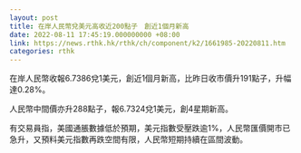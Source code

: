 ```yaml
---
layout: post
title: 在岸人民幣兌美元高收近200點子　創近1個月新高
date: 2022-08-11 17:45:19.000000000 +08:00
link: https://news.rthk.hk/rthk/ch/component/k2/1661985-20220811.htm
categories: rthk
---
```


在岸人民幣收報6.7386兌1美元，創近1個月新高，比昨日收市價升191點子，升幅達0.28%。

人民幣中間價亦升288點子，報6.7324兌1美元，創4星期新高。

有交易員指，美國通脹數據低於預期，美元指數受壓跌逾1%，人民幣匯價開市已急升，又預料美元指數再跌空間有限，人民幣短期持續在區間波動。
